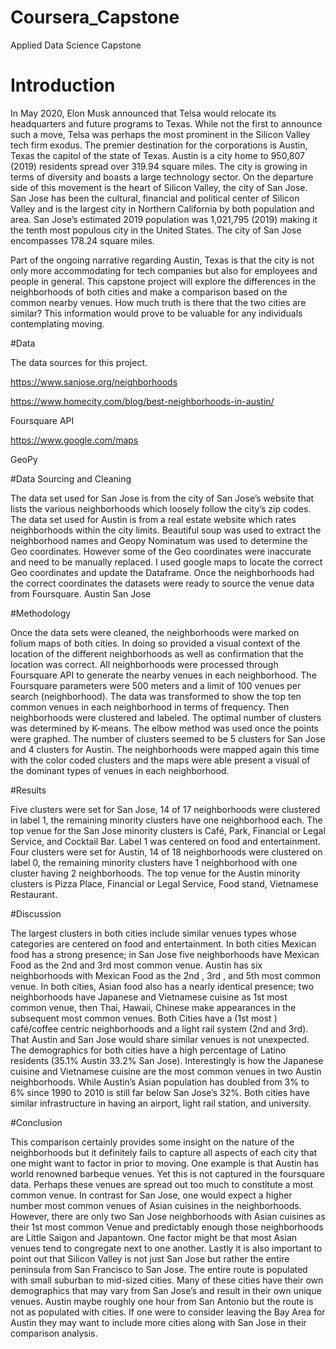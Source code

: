 # Coursera_Capstone
Applied Data Science Capstone

# Introduction

In May 2020, Elon Musk announced that Telsa would relocate its headquarters and future programs to Texas. While not the first to announce such a move, Telsa was perhaps the most prominent in the Silicon Valley tech firm exodus. The premier destination for the corporations is Austin, Texas the capitol of the state of Texas. Austin is a city home to 950,807 (2019) residents spread over 319.94 square miles. The city is growing in terms of diversity and boasts a large technology sector. On the departure side of this movement is the heart of Silicon Valley, the city of San Jose. San Jose has been the cultural, financial and political center of Silicon Valley and is the largest city in Northern California by both population and area. San Jose’s estimated 2019 population was 1,021,795 (2019) making it the tenth most populous city in the United States. The city of San Jose encompasses 178.24 square miles.   

Part of the ongoing narrative regarding Austin, Texas is that the city is not only more accommodating for tech companies but also for employees and people in general.  This capstone project will explore the differences in the neighborhoods of both cities and make a comparison based on the common nearby venues. How much truth is there that the two cities are similar? This information would prove to be valuable for any individuals contemplating moving. 

#Data 

The data sources for this project. 

https://www.sanjose.org/neighborhoods

https://www.homecity.com/blog/best-neighborhoods-in-austin/

Foursquare API

https://www.google.com/maps

GeoPy


#Data Sourcing and Cleaning
 
 The data set used for San Jose is from the city of San Jose’s website that lists the various neighborhoods which loosely follow the city’s zip codes.  The data set used for Austin is from a real estate website which rates neighborhoods within the city limits. Beautiful soup was used to extract the neighborhood names and Geopy Nominatum was used to determine the Geo coordinates. However some of the Geo coordinates were inaccurate and need to be manually replaced. I used google maps to locate the correct Geo coordinates and update the Dataframe. Once the neighborhoods had the correct coordinates the datasets were ready to source the venue data from Foursquare.
  Austin   San Jose

#Methodology 

Once the data sets were cleaned, the neighborhoods were marked on folium maps of both cities. In doing so provided a visual context of the location of the different neighborhoods as well as confirmation that the location was correct. All neighborhoods were processed through Foursquare API to generate the nearby venues in each neighborhood. The Foursquare parameters were 500 meters and a limit of 100 venues per search (neighborhood). The data was transformed to show the top ten common venues in each neighborhood in terms of frequency. Then neighborhoods were clustered and labeled. The optimal number of clusters was determined by K-means. The elbow method was used once the points were graphed. The number of clusters seemed to be 5 clusters for San Jose and 4 clusters for Austin. The neighborhoods were mapped again this time with the color coded clusters and the maps were able present a visual of the dominant types of venues in each neighborhood.
  


#Results 

   
Five clusters were set for San Jose, 14 of 17 neighborhoods were clustered in label 1, the remaining minority clusters have one neighborhood each. The top venue for the San Jose minority clusters is Café, Park, Financial or Legal Service, and Cocktail Bar.  Label 1 was centered on food and entertainment. Four clusters were set for Austin,   14 of 18 neighborhoods were clustered on label 0, the remaining minority clusters have 1 neighborhood with one cluster having 2 neighborhoods. The top venue for the Austin minority clusters is Pizza Place, Financial or Legal Service, Food stand, Vietnamese Restaurant.

#Discussion

The largest clusters in both cities include similar venues types whose categories are centered on food and entertainment. In both cities Mexican food has a strong presence; in San Jose five neighborhoods have Mexican Food as the 2nd and 3rd most common venue. Austin has six neighborhoods with Mexican Food as the 2nd , 3rd , and 5th most common venue. In both cities, Asian food also has a nearly identical presence; two neighborhoods have Japanese and Vietnamese cuisine as 1st most common venue, then Thai, Hawaii, Chinese make appearances in the subsequent most common venues. 
Both Cities have a (1st most ) café/coffee centric neighborhoods and a light rail system (2nd and 3rd).   That Austin and San Jose would share similar venues is not unexpected. The demographics for both cities have a high percentage of Latino residents (35.1% Austin 33.2% San Jose). Interestingly is how the Japanese cuisine and Vietnamese cuisine are the most common venues in two Austin neighborhoods. While Austin’s Asian population has doubled from 3% to 6% since 1990 to 2010 is still far below San Jose’s 32%.  Both cities have similar infrastructure in having an airport, light rail station, and university. 

#Conclusion

This comparison certainly provides some insight on the nature of the neighborhoods but it definitely fails to capture all aspects of each city that one might want to factor in prior to moving.
One example is that Austin has world renowned barbeque venues. Yet this is not captured in the foursquare data.  Perhaps these venues are spread out too much to constitute a most common venue.  In contrast for San Jose, one would expect a higher number most common venues of Asian cuisines in the neighborhoods. However, there are only two San Jose neighborhoods with Asian cuisines as their 1st most common Venue and predictably enough those neighborhoods are Little Saigon and Japantown. One factor might be that most Asian venues tend to congregate next to one another. 
Lastly it is also important to point out that Silicon Valley is not just San Jose but rather the entire peninsula from San Francisco to San Jose. The entire route is populated with small suburban to mid-sized cities. Many of these cities have their own demographics that may vary from San Jose’s and result in their own unique venues. Austin maybe roughly one hour from San Antonio but the route is not as populated with cities. If one were to consider leaving the Bay Area for Austin they may want to include more cities along with San Jose in their comparison analysis.

 
